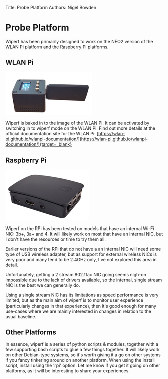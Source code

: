Title: Probe Platform
Authors: Nigel Bowden

# Probe Platform

Wiperf has been primarily designed to work on the NEO2 version of the WLAN Pi platform and the Raspberry Pi platforms.

## WLAN Pi

![WLAN Pi](images/wlanpi.png)

Wiperf is baked in to the image of the WLAN Pi. It can be activated by switching in to wiperf mode on the WLAN Pi. Find out more details at the official documentation site for the WLAN Pi: [https://wlan-pi.github.io/wlanpi-documentation/](https://wlan-pi.github.io/wlanpi-documentation/){target=_blank}

## Raspberry Pi

![RPi](images/rpi.png)

Wiperf on the RPi has been tested on models that have an internal Wi-Fi NIC: 3b+, 3a+ and 4. It will likely work on most that have an internal NIC, but I don't have the resources or time to try them all. 

Earlier versions of the RPi that do not have a an internal NIC will need some type of USB wireless adapter, but as support for external wireless NICs is very poor and many tend to be 2.4GHz only, I've not explored this area in detail. 

Unfortunately, getting a 2 stream 802.11ac NIC going seems nigh-on impossible due to the lack of drivers available, so the internal, single stream NIC is the best we can generally do. 

Using a single stream NIC has its limitations as speed performance is very limited, but as the main aim of wiperf is to monitor user experience (particularly changes in that experience), then it's good enough for many use-cases where we are mainly interested in changes in relation to the usual baseline.

## Other Platforms

In essence, wiperf is a series of python scripts & modules, together with a few supporting bash scripts to glue a few things together. It will likely work on other Debian-type systems, so it's worth giving it a go on other systems if you fancy tinkering around on another platform. When using the install script, install using the 'rpi' option. Let me know if you get it going on other platforms, as it will be interesting to share your experiences.
